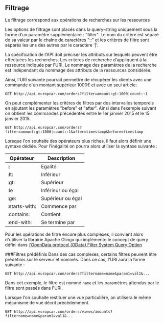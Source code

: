 ## Filtrage

Le filtrage correspond aux opérations de recherches sur les ressources


Les options de filtrage sont placés dans la query-string uniquement sous la forme d'un paramètre supplémentaire : "filter".
Le nom du critère est séparé de sa valeur par le chaîne de caractères "::" et les critères de filtre sont séparés les uns des autres par le caractère '|'.

La spécification de l'API doit préciser les attributs sur lesquels peuvent être effectuées les recherches.
Les critères de recherche d'appliquent à la ressource indiquée par l'URI.
Le nommage des paramètres de la recherche est indépendant du nommage des attributs de la ressources considérée.

Ainsi, l'URI suivante pourrait permettre de récupérer les clients  avec une commande d'un montant supérieur  1000€ et avec un seul article:

```
GET http://api.europcar.com/orders?filter=amount:gt:1000|count::1
```

On peut complémenter les critères de filtres par des intervalles temporels  en ajoutant les paramètres "before" et "after". Ainsi dans l'exemple suivant on obtient les commandes  précédentes entre le 1er janvier 2015 et le 15 janvier 2015.

```
GET http://api.europcar.com/orders?filter=amount:gt:1000|count::1&after=timestamp&before=timestamp
```

Lorsque l'on souhaite des opérateurs plus riches, il faut alors définir une syntaxe dédiée. Pour l'inégalité on pourra alors utiliser la syntaxe suivante :

| Opérateur | Description |
| -- | -- |
| :: | Egalité |
| :lt: | Inférieur |
| :gt: | Supérieur |
| :le | Inférieur ou égal |
| :ge: | Supérieur ou égal |
| :starts-with: | Commence par |
| :contains: | Contient |
| :end-with: | Se termine par |

Pour les opérations de filtre encore plus complexes, il convient alors d'utiliser la librairie Apache Olingo qui implémente le concept de query défini dans [l'OpenData protocol (OData) Filter System Query Option ](http://docs.oasis-open.org/odata/odata/v4.0/errata02/os/complete/part2-url-conventions/odata-v4.0-errata02-os-part2-url-conventions-complete.html#_Toc406398094)


###Filtres prédéfinis
Dans des cas complexes, certains filtres peuvent être prédéfinis sur le serveur et nommés. Dans ce cas, l'URI aura la forme suivante :

````
GET http://api.europcar.com/orders?filtername=name&param1=val1&...
````

Dans cet exemple, le filtre est nommé ```name``` et les paramètres attendus par le filtre sont passés dans l'URI.


Lorsque l'on souhaite restituer une vue particulière, on utilisera le même mécanisme de vue décrit précédemment.

```
GET http://api.europcar.com/orders/views/amounts?filtername=name&param1=val1&...
````
